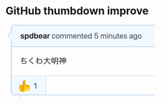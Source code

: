 # GitHub thumbdown improve


![img](https://raw.githubusercontent.com/spdbear/github-emoji-css/master/demo3.gif)
